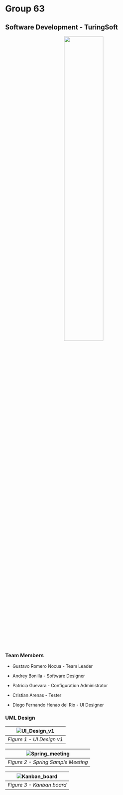 # Group 63
## Software Development - TuringSoft

<p align="center" width="100%">
    <img width="50%" src="https://github.com/gasiferox/G63_Cycle_3_SoftwareDevelopment_TuringSoftTeam/blob/main/Media/TuringSoftLogo.jpeg"> 
</p>

<!-- [logo](https://github.com/gasiferox/G63_Cycle_3_SoftwareDevelopment_TuringSoftTeam/blob/main/Media/TuringSoftTeam_Logo_100.jpeg) -->

### Team Members

* Gustavo Romero Nocua - Team Leader

* Andrey Bonilla - Software Designer

* Patricia Guevara - Configuration Administrator

* Cristian Arenas - Tester

* Diego Fernando Henao del Rio - UI Designer

### UML Design

<!--| ![UML_v2](https://github.com/gasiferox/G63_Cycle_3_SoftwareDevelopment_TuringSoftTeam/blob/main/UML/UML_HospitalizacionEnCasa_v2.jpg) |
|:--:|
| *Figure 1 - UML v2* | -->

| ![UI_Design_v1](https://github.com/gasiferox/G63_Cycle_3_SoftwareDevelopment_TuringSoftTeam/blob/main/Sprints/Sprint%20II/Wireframe/IndexPaginaWebV1.jpg) |
|:--:|
| *Figure 1 - UI Design v1* |

| ![Spring_meeting](https://github.com/gasiferox/G63_Cycle_3_SoftwareDevelopment_TuringSoftTeam/blob/main/Sprints/Sprint%20II/Kanban%20board/SprintII_2021-09-15%2021-14-13.png) |
|:--:|
| *Figure 2 - Spring Sample Meeting* |

| ![Kanban_board](https://github.com/gasiferox/G63_Cycle_3_SoftwareDevelopment_TuringSoftTeam/blob/main/Sprints/Sprint%20III/Kanban%20board/trello_2021-09-23%2023-00-42.png) |
|:--:|
| *Figure 3 - Kanban board* |



